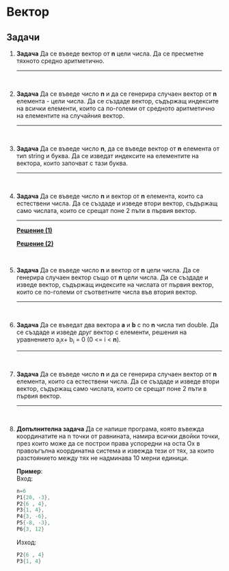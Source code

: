 # Вектор

## Задачи

1. **Задача** Да се въведе вектор от **n** цели числа. Да се пресметне тяхното средно аритметично.

    ---

<br>

2. **Задача**  Да се въведе число **n** и да се генерира случаен вектор от **n** елемента - цели числа. Да се създаде вектор, съдържащ индексите на всички елементи, които са по-големи от средното аритметично на елементите на случайния вектор.

    ---

<br>

3. **Задача** Да се въведе число **n**, да се въведе вектор от **n** елемента от тип string и буква. Да се изведат индексите на елементите на вектора, които започват с тази буква.

    ---

<br>

4. **Задача** Да се въведе число **n** и вектор от **n** елемента, които са естествени числа. Да се създаде и изведе втори вектор, съдържащ само числата, които се срещат поне 2 пъти в първия вектор.

    ---

    **[Решение (1)](../solutions/vector/task04.cpp)**

    **[Решение (2)](../solutions/vector/task04-2.cpp)**

<br>

5. **Задача** Да се въведе число **n** и вектор от **n** цели числа. Да се генерира случаен вектор също от **n** цели числа. Да се създаде и изведе вектор, съдържащ индексите на числата от първия вектор, които се по-големи от съответните числа във втория вектор.

    ---

<br>

6. **Задача** Да се въведат два вектора **a** и **b** с по **n** числа тип double. Да се създаде и изведе друг вектор с елементи, решения на уравнението a<sub>i</sub>x+ b<sub>i</sub> = 0 (0 <= i < **n**).

    ---

<br>

7. **Задача** Да се въведе число **n** и да се генерира случаен вектор от **n** елемента, които са естествени числа. Да се създаде и изведе втори вектор, съдържащ само числата, които се срещат поне 2 пъти в първия вектор.

    ---

<br>

8. **Допълнителна задача** Да се напише програма, която въвежда координатите на n точки от равнината, намира всички двойки точки, през които може да се построи права успоредни на оста Оx в правоъгълна координатна система и извежда тези от тях, за които разстоянието между тях не надминава 10 мерни единици.

    **Пример**:<br>
	Вход:
    ```cpp
    n=6
    P1{20, -3},
    P2{6 , 4},
    P3{1, 4},
    P4{3, -6},
    P5{-8, -3},
    P6{3, 12}
    ```
    Изход:
    ```cpp
    P2{6 , 4}
    P3{1, 4}
    ```
